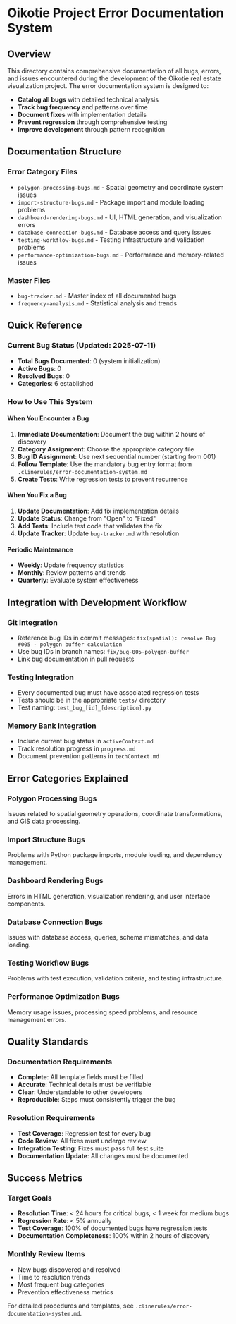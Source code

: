 # Oikotie Project Error Documentation System

## Overview
This directory contains comprehensive documentation of all bugs, errors, and issues encountered during the development of the Oikotie real estate visualization project. The error documentation system is designed to:

- **Catalog all bugs** with detailed technical analysis
- **Track bug frequency** and patterns over time
- **Document fixes** with implementation details
- **Prevent regression** through comprehensive testing
- **Improve development** through pattern recognition

## Documentation Structure

### Error Category Files
- `polygon-processing-bugs.md` - Spatial geometry and coordinate system issues
- `import-structure-bugs.md` - Package import and module loading problems
- `dashboard-rendering-bugs.md` - UI, HTML generation, and visualization errors
- `database-connection-bugs.md` - Database access and query issues
- `testing-workflow-bugs.md` - Testing infrastructure and validation problems
- `performance-optimization-bugs.md` - Performance and memory-related issues

### Master Files
- `bug-tracker.md` - Master index of all documented bugs
- `frequency-analysis.md` - Statistical analysis and trends

## Quick Reference

### Current Bug Status (Updated: 2025-07-11)
- **Total Bugs Documented**: 0 (system initialization)
- **Active Bugs**: 0
- **Resolved Bugs**: 0
- **Categories**: 6 established

### How to Use This System

#### When You Encounter a Bug
1. **Immediate Documentation**: Document the bug within 2 hours of discovery
2. **Category Assignment**: Choose the appropriate category file
3. **Bug ID Assignment**: Use next sequential number (starting from 001)
4. **Follow Template**: Use the mandatory bug entry format from `.clinerules/error-documentation-system.md`
5. **Create Tests**: Write regression tests to prevent recurrence

#### When You Fix a Bug
1. **Update Documentation**: Add fix implementation details
2. **Update Status**: Change from "Open" to "Fixed"
3. **Add Tests**: Include test code that validates the fix
4. **Update Tracker**: Update `bug-tracker.md` with resolution

#### Periodic Maintenance
- **Weekly**: Update frequency statistics
- **Monthly**: Review patterns and trends
- **Quarterly**: Evaluate system effectiveness

## Integration with Development Workflow

### Git Integration
- Reference bug IDs in commit messages: `fix(spatial): resolve Bug #005 - polygon buffer calculation`
- Use bug IDs in branch names: `fix/bug-005-polygon-buffer`
- Link bug documentation in pull requests

### Testing Integration
- Every documented bug must have associated regression tests
- Tests should be in the appropriate `tests/` directory
- Test naming: `test_bug_[id]_[description].py`

### Memory Bank Integration
- Include current bug status in `activeContext.md`
- Track resolution progress in `progress.md`
- Document prevention patterns in `techContext.md`

## Error Categories Explained

### Polygon Processing Bugs
Issues related to spatial geometry operations, coordinate transformations, and GIS data processing.

### Import Structure Bugs
Problems with Python package imports, module loading, and dependency management.

### Dashboard Rendering Bugs
Errors in HTML generation, visualization rendering, and user interface components.

### Database Connection Bugs
Issues with database access, queries, schema mismatches, and data loading.

### Testing Workflow Bugs
Problems with test execution, validation criteria, and testing infrastructure.

### Performance Optimization Bugs
Memory usage issues, processing speed problems, and resource management errors.

## Quality Standards

### Documentation Requirements
- **Complete**: All template fields must be filled
- **Accurate**: Technical details must be verifiable
- **Clear**: Understandable to other developers
- **Reproducible**: Steps must consistently trigger the bug

### Resolution Requirements
- **Test Coverage**: Regression test for every bug
- **Code Review**: All fixes must undergo review
- **Integration Testing**: Fixes must pass full test suite
- **Documentation Update**: All changes must be documented

## Success Metrics

### Target Goals
- **Resolution Time**: < 24 hours for critical bugs, < 1 week for medium bugs
- **Regression Rate**: < 5% annually
- **Test Coverage**: 100% of documented bugs have regression tests
- **Documentation Completeness**: 100% within 2 hours of discovery

### Monthly Review Items
- New bugs discovered and resolved
- Time to resolution trends
- Most frequent bug categories
- Prevention effectiveness metrics

For detailed procedures and templates, see `.clinerules/error-documentation-system.md`.
